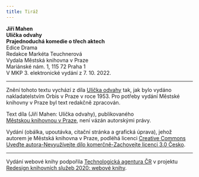 ```yaml
---
title: Tiráž
---
```


**Jiří Mahen    
Ulička odvahy**  
**Prajednoduchá komedie o třech aktech**  
Edice Drama  
Redakce Markéta Teuchnerová  
Vydala Městská knihovna v Praze  
Mariánské nám. 1, 115 72 Praha 1  
V MKP 3. elektronické vydání z 7. 10. 2022.

***

Znění tohoto textu vychází z díla [Ulička odvahy](https://search.mlp.cz/cz/titul/ulicka-odvahy/176644/#book-content) tak, jak bylo vydáno nakladatelstvím Orbis v Praze v roce 1953. Pro potřeby vydání Městské knihovny v Praze byl text redakčně zpracován.

Text díla (Jiří Mahen: Ulička odvahy), publikovaného [Městskou knihovnou v Praze](https://www.mlp.cz/cz/), není vázán autorskými právy.

Vydání (obálka, upoutávka, citační stránka a grafická úprava), jehož autorem je Městská knihovna v Praze, podléhá licenci [Creative Commons Uveďte autora-Nevyužívejte dílo komerčně-Zachovejte licenci 3.0 Česko](https://creativecommons.org/licenses/by-nc-sa/3.0/cz/).


***

Vydání webové knihy podpořila [Technologická agentura ČR](https://www.tacr.cz/) v projektu [Redesign knihovních služeb 2020: webové knihy](https://starfos.tacr.cz/cs/project/TL04000391).